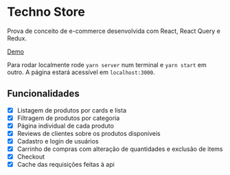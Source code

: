 # Techno Store

Prova de conceito de e-commerce desenvolvida com React, React Query e Redux.

[Demo](https://techno-store-f33d7.web.app)

Para rodar localmente rode `yarn server` num terminal e `yarn start` em outro. A página estará acessível em `localhost:3000`.

## Funcionalidades

- [x] Listagem de produtos por cards e lista
- [x] Filtragem de produtos por categoria
- [x] Página individual de cada produto
- [x] Reviews de clientes sobre os produtos disponíveis
- [x] Cadastro e login de usuários
- [x] Carrinho de compras com alteração de quantidades e exclusão de items
- [x] Checkout
- [x] Cache das requisições feitas à api
